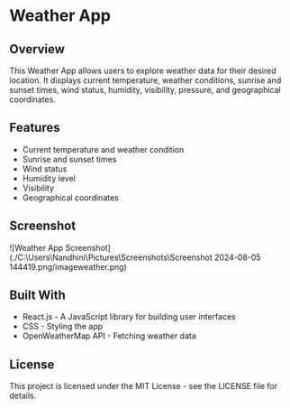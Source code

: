 # Weather App

## Overview
This Weather App allows users to explore weather data for their desired location. It displays current temperature, weather conditions, sunrise and sunset times, wind status, humidity, visibility, pressure, and geographical coordinates.

## Features
- Current temperature and weather condition
- Sunrise and sunset times
- Wind status
- Humidity level
- Visibility
- Geographical coordinates

## Screenshot
![Weather App Screenshot](./C:\Users\Nandhini\Pictures\Screenshots\Screenshot 2024-08-05 144419.png/imageweather.png)

## Built With
- React.js - A JavaScript library for building user interfaces
- CSS - Styling the app
- OpenWeatherMap API - Fetching weather data
## License
This project is licensed under the MIT License - see the LICENSE file for details.
